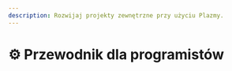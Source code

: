 ```yaml
---
description: Rozwijaj projekty zewnętrzne przy użyciu Plazmy.
---
```


# ⚙️ Przewodnik dla programistów
